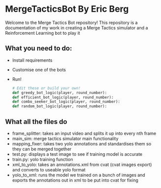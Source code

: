 # MergeTacticsBot By Eric Berg

Welcome to the Merge Tactics Bot repository!
This repository is a documentation of my work in creating a Merge Tactics simulator and a Reinforcement Learning bot to play it

## What you need to do:
- Install requirements
- Customise one of the bots
- Run!

  ```python
  # Edit these or build your own!
  def greedy_bot_logic(player, round_number):
  def efficient_bot_logic(player, round_number):
  def combo_seeker_bot_logic(player, round_number):
  def random_bot_logic(player, round_number):
  ```
## What all the files do
- frame_splitter: takes an input video and splits it up into every nth frame
- main_sim: merge tactics simulator main functionality
- mapping_fixer: takes two yolo annotations and standardises them so they can be merged together
- test.py: displays a test image to see if training model is accurate
- train.py: yolo training function
- xml_to_yolo: takes an annotations.xml from cvat (cvat images export) and converts to useable yolo format
- yolo_to_xml: runs the model we trained on a bunch of images and exports the annotations out in xml to be put into cvat for fixing
